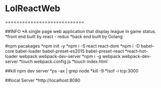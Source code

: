 # LolReactWeb
============================

##INFO
*A single page web application that display league in game status.
*front end built by react - redux
*back end built by Golang

#npm pacakages
*npm init -y
*npm i -S react react-dom
*npm i -D babel-core babel-loader babel-preset-es2015 babel-preset-react
*react-hot-loader webpack webpack-dev-server
*npm i -g webpack webpack-dev-server
*touch webpack.config.js
*touch index.html


##kill npm dev server
*ps -ax | grep node
*kill -9 <pid>
*lsof -i tcp:3000 

##local Server
*http://localhost:8080

